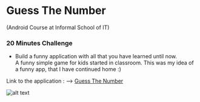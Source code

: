 # Guess The Number
(Android Course at Informal School of IT)

### 20 Minutes Challenge
* Build a funny application with all that you have learned until now.  
A funny simple game for kids started in classroom. This was my idea of a funny app, that I have continued home :)

Link to the application : --> [Guess The Number](https://play.google.com/store/apps/details?id=cristian.babarusi.guessthenumber)

![alt text](https://i.imgur.com/mWxYqcF.jpg)
